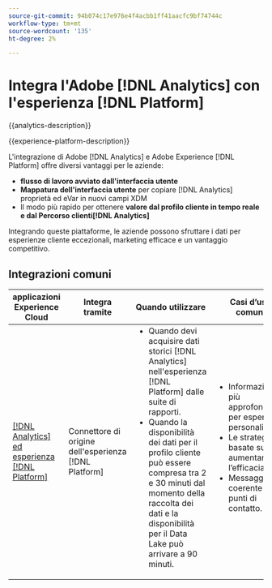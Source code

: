 ```yaml
---
source-git-commit: 94b074c17e976e4f4acbb1ff41aacfc9bf74744c
workflow-type: tm+mt
source-wordcount: '135'
ht-degree: 2%

---
```



# Integra l&#39;Adobe [!DNL Analytics] con l&#39;esperienza [!DNL Platform]

{{analytics-description}}

{{experience-platform-description}}

L&#39;integrazione di Adobe [!DNL Analytics] e Adobe Experience [!DNL Platform] offre diversi vantaggi per le aziende:

+ **flusso di lavoro avviato dall&#39;interfaccia utente**
+ **Mappatura dell&#39;interfaccia utente** per copiare [!DNL Analytics] proprietà ed eVar in nuovi campi XDM
+ Il modo più rapido per ottenere **valore dal profilo cliente in tempo reale e dal Percorso clienti[!DNL Analytics]**

Integrando queste piattaforme, le aziende possono sfruttare i dati per esperienze cliente eccezionali, marketing efficace e un vantaggio competitivo.

## Integrazioni comuni

<table>
    <thead>
        <tr>
            <th>applicazioni Experience Cloud</th>
            <th>Integra tramite</th>
            <th>Quando utilizzare</th>
            <th>Casi d’uso comuni</th>
        </tr>
    </thead>
    <tbody>
        <tr>
            <td><a href="https://experienceleague.adobe.com/docs/experience-platform/sources/ui-tutorials/create/adobe-applications/analytics.html" target="_blank" rel="noreferrer">[!DNL Analytics] ed esperienza [!DNL Platform]</a></td>
            <td>Connettore di origine dell'esperienza [!DNL Platform]</td>
            <td>
                <ul style="margin-top: 0;">
                    <li>Quando devi acquisire dati storici [!DNL Analytics] nell'esperienza [!DNL Platform] dalle suite di rapporti.</li>
                    <li>Quando la disponibilità dei dati per il profilo cliente può essere compresa tra 2 e 30 minuti dal momento della raccolta dei dati e la disponibilità per il Data Lake può arrivare a 90 minuti.</li>
                </ul>
            </td>
            <td>
                <ul style="margin-top: 0;">
                    <li>Informazioni più approfondite per esperienze personalizzate.</li>
                    <li>Le strategie basate sui dati aumentano l’efficacia.</li>
                    <li>Messaggistica coerente tra punti di contatto.</li>
                </ul>
            </td>
        </tr>
    </tbody>          
</table>

